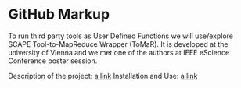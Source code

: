 GitHub Markup
================

To run third party tools as User Defined Functions we will use/explore SCAPE Tool-to-MapReduce Wrapper (ToMaR).
It is developed at the university of Vienna and we met one of the authors at IEEE eScience Conference poster session.

Description of the project: [a link](https://github.com/openpreserve/ToMaR#about)
Installation and Use: [a link](https://github.com/openpreserve/ToMaR#installation-and-use)


